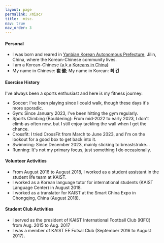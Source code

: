 ```yaml
---
layout: page
permalink: /misc/
title:  misc.
nav: true
nav_order: 3
---
```

<!-- _pages/publications.md -->
<div class="misc">


<h4>Personal</h4>
<ul class="space_list">
    <li>I was born and reared in 
        <a href="https://en.wikipedia.org/wiki/Yanbian_Korean_Autonomous_Prefecture" target="_blank">Yanbian Korean Autonomous Prefecture,</a>        
        Jilin, China, where the Korean-Chinese community lives. 
    </li>  
    <li> I am a Korean-Chinese (a.k.a <a href="https://en.wikipedia.org/wiki/Koreans_in_China" target="_blank">Koreans in China</a>)</li>          
    <li>
My name in Chinese: <b>崔 健</b>; My name in Korean: <b>최 건</b></li>    
</ul>

<h4>Exercise History</h4>
I've always been a sports enthusiast and here is my fitness journey:

<ul class="space_list">
    <li> Soccer: I've been playing since I could walk, though these days it's more sporadic.</li>
    <li> Gym: Since January 2023, I've been hitting the gym regularly.</li>
    <li> Sports Climbing (Bouldering): From mid-2022 to early 2023, I don't climb as often now, but I still enjoy tackling the wall when I get the chance.</li>
    <li> Crossfit: I tried CrossFit from March to June 2023, and I'm on the lookout for a good box to get back into it.</li>
    <li> Swimming: Since December 2023, mainly sticking to breaststroke...</li>
    <li> Running: It's not my primary focus, just something I do occasionally.</li>
</ul>


<h4>Volunteer Activities</h4>
<ul class="space_list">        
    <li>From August 2016 to August 2018, I worked as a student assistant in the student life team at KAIST.</li>
    <li>I worked as a Korean language tutor for international students (KAIST Language Center) in August 2018.</li>
    <li>I worked as a translator for KAIST at the Smart China Expo in Chongqing, China (August 2018).</li>    
</ul>


<h4> Student Club Activities</h4>
<ul class="space_list">
    <li>I served as the president of KAIST International Football Club (KIFC) from Aug. 2015 to Aug. 2017</li>
    <li>I was a member of KAIST EE Futsal Club (September 2016 to August 2017).</li>
</ul>

<br>


</div>
